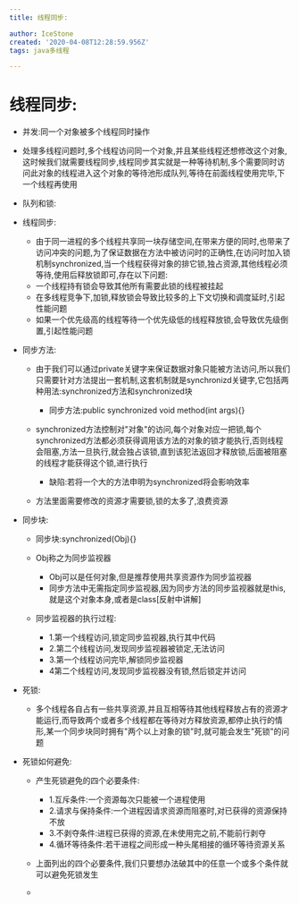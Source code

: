 ```yaml
---
title: 线程同步:

author: IceStone
created: '2020-04-08T12:28:59.956Z'
tags: java多线程

---
```


# 线程同步:

* 并发:同一个对象被多个线程同时操作
* 处理多线程问题时,多个线程访问同一个对象,并且某些线程还想修改这个对象,这时候我们就需要线程同步,线程同步其实就是一种等待机制,多个需要同时访问此对象的线程进入这个对象的等待池形成队列,等待在前面线程使用完毕,下一个线程再使用
 
* 队列和锁:
* 线程同步:

    * 由于同一进程的多个线程共享同一块存储空间,在带来方便的同时,也带来了访问冲突的问题,为了保证数据在方法中被访问时的正确性,在访问时加入锁机制synchronized,当一个线程获得对象的排它锁,独占资源,其他线程必须等待,使用后释放锁即可,存在以下问题:
    * 一个线程持有锁会导致其他所有需要此锁的线程被挂起
    * 在多线程竞争下,加锁,释放锁会导致比较多的上下文切换和调度延时,引起性能问题
    * 如果一个优先级高的线程等待一个优先级低的线程释放锁,会导致优先级倒置,引起性能问题

* 同步方法:

    * 由于我们可以通过private关键字来保证数据对象只能被方法访问,所以我们只需要针对方法提出一套机制,这套机制就是synchronizd关键字,它包括两种用法:synchronized方法和synchronized块

        * 同步方法:public synchronized void method(int args){}

    * synchronized方法控制对"对象"的访问,每个对象对应一把锁,每个synchronized方法都必须获得调用该方法的对象的锁才能执行,否则线程会阻塞,方法一旦执行,就会独占该锁,直到该犯法返回才释放锁,后面被阻塞的线程才能获得这个锁,进行执行

        * 缺陷:若将一个大的方法申明为synchronized将会影响效率

    * 方法里面需要修改的资源才需要锁,锁的太多了,浪费资源

* 同步块:

    * 同步块:synchronized(Obj){}
    * Obj称之为同步监视器

        * Obj可以是任何对象,但是推荐使用共享资源作为同步监视器
        * 同步方法中无需指定同步监视器,因为同步方法的同步监视器就是this,就是这个对象本身,或者是class[反射中讲解]

    * 同步监视器的执行过程:

        * 1.第一个线程访问,锁定同步监视器,执行其中代码
        * 2.第二个线程访问,发现同步监视器被锁定,无法访问
        * 3.第一个线程访问完毕,解锁同步监视器
        * 4第二个线程访问,发现同步监视器没有锁,然后锁定并访问


* 死锁:

    * 多个线程各自占有一些共享资源,并且互相等待其他线程释放占有的资源才能运行,而导致两个或者多个线程都在等待对方释放资源,都停止执行的情形,某一个同步块同时拥有"两个以上对象的锁"时,就可能会发生"死锁"的问题

* 死锁如何避免:

    * 产生死锁避免的四个必要条件:

        * 1.互斥条件:一个资源每次只能被一个进程使用
        * 2.请求与保持条件:一个进程因请求资源而阻塞时,对已获得的资源保持不放
        * 3.不剥夺条件:进程已获得的资源,在未使用完之前,不能前行剥夺
        * 4.循环等待条件:若干进程之间形成一种头尾相接的循环等待资源关系

    * 上面列出的四个必要条件,我们只要想办法破其中的任意一个或多个条件就可以避免死锁发生
    *  


 
